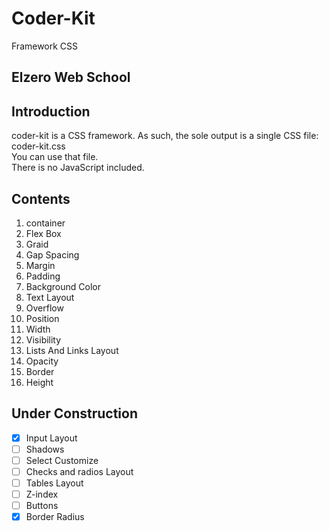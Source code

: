 # Coder-Kit
Framework CSS 
## Elzero Web School
## Introduction
coder-kit is a CSS framework. As such, the sole output is a single CSS file: coder-kit.css <br />
You can use that file. <br />
There is no JavaScript included. <br />
## Contents
1. container
2. Flex Box
3. Graid
4. Gap Spacing
5. Margin
6. Padding
7. Background Color
8. Text Layout
9. Overflow
10. Position
11. Width
12. Visibility
13. Lists And Links Layout
14. Opacity
15. Border
16. Height
## Under Construction
- [x] Input Layout
- [ ] Shadows
- [ ] Select Customize 
- [ ] Checks and radios Layout
- [ ] Tables Layout
- [ ] Z-index
- [ ] Buttons
- [x] Border Radius
